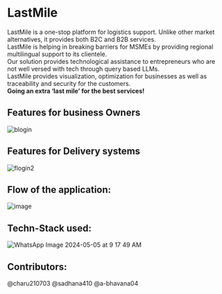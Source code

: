 # LastMile
 LastMile is a one-stop platform for logistics support. Unlike other market alternatives, it provides both B2C and B2B services. <br>
 LastMile is helping in breaking barriers for MSMEs by providing regional multilingual support to its clientele. <br>
 Our solution provides technological assistance to entrepreneurs who are not well versed with tech through query based LLMs. <br>
 LastMile provides visualization, optimization for businesses as well as traceability and security for the customers. <br>
 **Going an extra ‘last mile’ for the best services!** <br>

## Features for business Owners
![blogin](https://github.com/charu210703/LastMile/assets/33421514/5e293de3-a273-408e-aced-d4f1996022a8)

## Features for Delivery systems
![flogin2](https://github.com/charu210703/LastMile/assets/33421514/600bca07-16fd-46a2-8c27-7aca59b4c4b3)

## Flow of the application:
![image](https://github.com/charu210703/LastMile/assets/33421514/353e5d0f-ed0b-4eef-b891-709d22a346f7)

## Techn-Stack used:
![WhatsApp Image 2024-05-05 at 9 17 49 AM](https://github.com/charu210703/LastMile/assets/33421514/bb63dcda-569d-40d8-b0a6-20429b3ced7b)

## Contributors:
@charu210703
@sadhana410
@a-bhavana04
